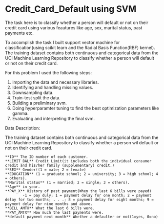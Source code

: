# Credit_Card_Default using SVM

The task here is to classify whether a person will default or not on their credit card using various feautures like age, sex, marital status, past payments etc.

To accomplish the task I built support vector machine for classification(using scikit learn and the Radial Basis Function(RBF) kernel). The training dataset contains both continuous and categorical data from the UCI Machine Learning Repository to classify whether a person will default or not on their credit card.

For this problem I used the following steps:   

1. Importing the data and necessary libraries.
2. Identifying and handling missing values. 
3. Downsampling data. 
4. Train-test split the data.
5. Building a preliminary svm.
6. Doing hyperparamter tuning to find the best optimization parameters like gamma.
7. Evaluating and interpreting the final svm.

    
Data Description:

The training dataset contains both continuous and categorical data from the UCI Machine Learning Repository to classify whether a person wil default or not on their credit card.
    
    **ID** The ID number of each customer.                                                                              
    **LIMIT_BAL** Credit Limit(it includes both the individual consumer credit and his/her family (supplementary) credit.)                                                                                               
    **SEX** Gender((1 = male; 2 = female)                                                                               
    **EDUCATION** (1 = graduate school; 2 = university; 3 = high school; 4 = others).                                   
    **Marital status** (1 = married; 2 = single; 3 = others).                                                          
    **Age** in year.                                                                                                     
    **PAY_X** History of past payment(When the last 6 bills were payed)
            -1 = pay duly; 1 = payment delay for one month; 2 = payment delay for two months; . . .; 8 = payment delay for eight months; 9 = payment delay for nine months and above.                                             
    **BILL_AMTX** What the last 6 bills were.                                                                           
    **PAY_AMTX** How much the last payments were.                                                                       
    **default payment next month** Whether a defaulter or not(1=yes, 0=no)

